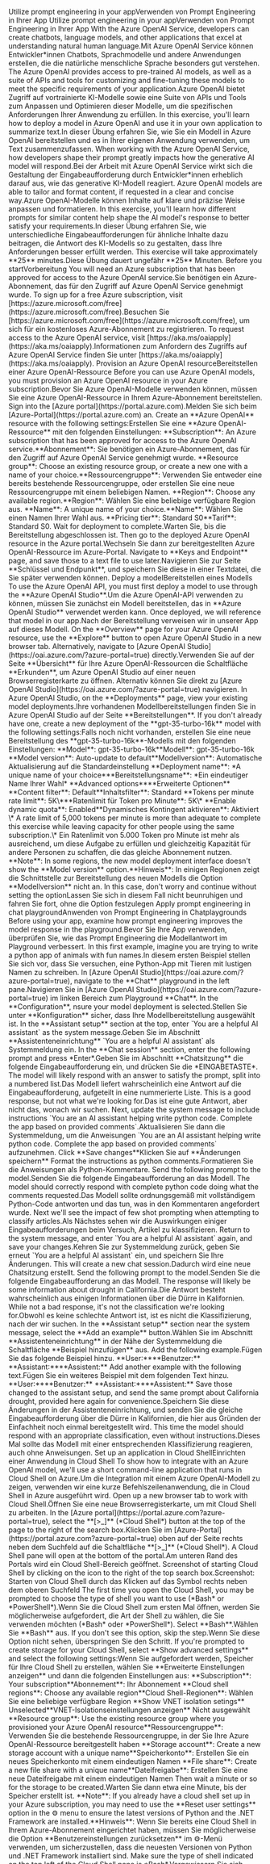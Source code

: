 <?xml version="1.0" encoding="UTF-8"?>
<xliff xmlns="urn:oasis:names:tc:xliff:document:1.2" xmlns:xsi="http://www.w3.org/2001/XMLSchema-instance" version="1.2" xsi:schemaLocation="urn:oasis:names:tc:xliff:document:1.2 xliff-core-1.2-transitional.xsd">
  <file datatype="xml" original="markdown" source-language="en-US" target-language="de-DE">
    <header>
      <tool tool-id="JunoTransformer" tool-name="JunoTransformer" tool-version="1.0.0" tool-company="Microsoft"><transformer-options xmlns="urn:microsoft:content:juno:1.0"><option name="TargetXliffVersion" value="V1"/><option name="ArtToXliff" value="False"/><option name="UseParagraphMarker" value="False"/><option name="ExposeLinkTitleText" value="False"/><option name="ReplaceNewlineWithWhitespace" value="False"/><option name="LockAtSign" value="False"/><option name="ExposeImageTitleText" value="True"/><option name="LockBackslashEscapeChars" value="False"/><option name="PairHtmlTags" value="False"/><option name="TrimBoundingPhTags" value="False"/><option name="MergeAdjacentPhTags" value="False"/><option name="LinkifyHeaders" value="False"/></transformer-options></tool>
    </header>
    <body>
      <group id="content" extype="content">
        <group id="p101-PARA"><group id="s101-PARA"><trans-unit id="101" translate="yes" xml:space="preserve" restype="x-metadata">
          <source>Utilize prompt engineering in your app</source><target>Verwenden von Prompt Engineering in Ihrer App</target>
        </trans-unit></group></group>
        <group id="p102-PARA"><group id="s102-PARA"><trans-unit id="102" translate="yes" xml:space="preserve">
          <source>Utilize prompt engineering in your app</source><target>Verwenden von Prompt Engineering in Ihrer App</target>
        </trans-unit></group></group>
        <group id="p103-PARA"><group id="s103-PARA"><trans-unit id="103" translate="yes" xml:space="preserve">
          <source>With the Azure OpenAI Service, developers can create chatbots, language models, and other applications that excel at understanding natural human language.</source><target>Mit Azure OpenAI Service können Entwickler*innen Chatbots, Sprachmodelle und andere Anwendungen erstellen, die die natürliche menschliche Sprache besonders gut verstehen.</target>
        </trans-unit></group></group>
        <group id="p104-PARA"><group id="s104-PARA"><trans-unit id="104" translate="yes" xml:space="preserve">
          <source>The Azure OpenAI provides access to pre-trained AI models, as well as a suite of APIs and tools for customizing and fine-tuning these models to meet the specific requirements of your application.</source><target>Azure OpenAI bietet Zugriff auf vortrainierte KI-Modelle sowie eine Suite von APIs und Tools zum Anpassen und Optimieren dieser Modelle, um die spezifischen Anforderungen Ihrer Anwendung zu erfüllen.</target>
        </trans-unit></group></group>
        <group id="p105-PARA"><group id="s105-PARA"><trans-unit id="105" translate="yes" xml:space="preserve">
          <source>In this exercise, you'll learn how to deploy a model in Azure OpenAI and use it in your own application to summarize text.</source><target>In dieser Übung erfahren Sie, wie Sie ein Modell in Azure OpenAI bereitstellen und es in Ihrer eigenen Anwendung verwenden, um Text zusammenzufassen.</target>
        </trans-unit></group></group>
        <group id="p106-PARA"><group id="s106-PARA"><trans-unit id="106" translate="yes" xml:space="preserve">
          <source>When working with the Azure OpenAI Service, how developers shape their prompt greatly impacts how the generative AI model will respond.</source><target>Bei der Arbeit mit Azure OpenAI Service wirkt sich die Gestaltung der Eingabeaufforderung durch Entwickler*innen erheblich darauf aus, wie das generative KI-Modell reagiert.</target>
        </trans-unit></group></group>
        <group id="p107-PARA"><group id="s107-PARA"><trans-unit id="107" translate="yes" xml:space="preserve">
          <source>Azure OpenAI models are able to tailor and format content, if requested in a clear and concise way.</source><target>Azure OpenAI-Modelle können Inhalte auf klare und präzise Weise anpassen und formatieren.</target>
        </trans-unit></group></group>
        <group id="p108-PARA"><group id="s108-PARA"><trans-unit id="108" translate="yes" xml:space="preserve">
          <source>In this exercise, you'll learn how different prompts for similar content help shape the AI model's response to better satisfy your requirements.</source><target>In dieser Übung erfahren Sie, wie unterschiedliche Eingabeaufforderungen für ähnliche Inhalte dazu beitragen, die Antwort des KI-Modells so zu gestalten, dass Ihre Anforderungen besser erfüllt werden.</target>
        </trans-unit></group></group>
        <group id="p109-PARA"><group id="s109-PARA"><trans-unit id="109" translate="yes" xml:space="preserve">
          <source>This exercise will take approximately <bpt id="p1">**</bpt>25<ept id="p1">**</ept> minutes.</source><target>Diese Übung dauert ungefähr <bpt id="p1">**</bpt>25<ept id="p1">**</ept> Minuten.</target>
        </trans-unit></group></group>
        <group id="p110-PARA"><group id="s110-PARA"><trans-unit id="110" translate="yes" xml:space="preserve">
          <source>Before you start</source><target>Vorbereitung</target>
        </trans-unit></group></group>
        <group id="p111-PARA"><group id="s111-PARA"><trans-unit id="111" translate="yes" xml:space="preserve">
          <source>You will need an Azure subscription that has been approved for access to the Azure OpenAI service.</source><target>Sie benötigen ein Azure-Abonnement, das für den Zugriff auf Azure OpenAI Service genehmigt wurde.</target>
        </trans-unit></group></group>
        <group id="p112-PARA"><group id="s112-PARA"><trans-unit id="112" translate="yes" xml:space="preserve">
          <source>To sign up for a free Azure subscription, visit <bpt id="p1">[</bpt><ph id="ph1">https://azure.microsoft.com/free</ph><ept id="p1">](https://azure.microsoft.com/free)</ept>.</source><target>Besuchen Sie <bpt id="p1">[</bpt><ph id="ph1">https://azure.microsoft.com/free</ph><ept id="p1">](https://azure.microsoft.com/free)</ept>, um sich für ein kostenloses Azure-Abonnement zu registrieren.</target>
        </trans-unit></group></group>
        <group id="p113-PARA"><group id="s113-PARA"><trans-unit id="113" translate="yes" xml:space="preserve">
          <source>To request access to the Azure OpenAI service, visit <bpt id="p1">[</bpt><ph id="ph1">https://aka.ms/oaiapply</ph><ept id="p1">](https://aka.ms/oaiapply)</ept>.</source><target>Informationen zum Anfordern des Zugriffs auf Azure OpenAI Service finden Sie unter <bpt id="p1">[</bpt><ph id="ph1">https://aka.ms/oaiapply</ph><ept id="p1">](https://aka.ms/oaiapply)</ept>.</target>
        </trans-unit></group></group>
        <group id="p114-PARA"><group id="s114-PARA"><trans-unit id="114" translate="yes" xml:space="preserve">
          <source>Provision an Azure OpenAI resource</source><target>Bereitstellen einer Azure OpenAI-Ressource</target>
        </trans-unit></group></group>
        <group id="p115-PARA"><group id="s115-PARA"><trans-unit id="115" translate="yes" xml:space="preserve">
          <source>Before you can use Azure OpenAI models, you must provision an Azure OpenAI resource in your Azure subscription.</source><target>Bevor Sie Azure OpenAI-Modelle verwenden können, müssen Sie eine Azure OpenAI-Ressource in Ihrem Azure-Abonnement bereitstellen.</target>
        </trans-unit></group></group>
        <group id="p116-PARA"><group id="s116-PARA"><trans-unit id="116" translate="yes" xml:space="preserve">
          <source>Sign into the <bpt id="p1">[</bpt>Azure portal<ept id="p1">](https://portal.azure.com)</ept>.</source><target>Melden Sie sich beim <bpt id="p1">[</bpt>Azure-Portal<ept id="p1">](https://portal.azure.com)</ept> an.</target>
        </trans-unit></group></group>
        <group id="p117-PARA"><group id="s117-PARA"><trans-unit id="117" translate="yes" xml:space="preserve">
          <source>Create an <bpt id="p1">**</bpt>Azure OpenAI<ept id="p1">**</ept> resource with the following settings:</source><target>Erstellen Sie eine <bpt id="p1">**</bpt>Azure OpenAI-Ressource<ept id="p1">**</ept> mit den folgenden Einstellungen:</target>
        </trans-unit></group></group>
        <group id="p118-PARA"><group id="s118-PARA"><trans-unit id="118" translate="yes" xml:space="preserve">
          <source><bpt id="p1">**</bpt>Subscription<ept id="p1">**</ept>: An Azure subscription that has been approved for access to the Azure OpenAI service.</source><target><bpt id="p1">**</bpt>Abonnement<ept id="p1">**</ept>: Sie benötigen ein Azure-Abonnement, das für den Zugriff auf Azure OpenAI Service genehmigt wurde.</target>
        </trans-unit></group></group>
        <group id="p119-PARA"><group id="s119-PARA"><trans-unit id="119" translate="yes" xml:space="preserve">
          <source><bpt id="p1">**</bpt>Resource group<ept id="p1">**</ept>: Choose an existing resource group, or create a new one with a name of your choice.</source><target><bpt id="p1">**</bpt>Ressourcengruppe<ept id="p1">**</ept>: Verwenden Sie entweder eine bereits bestehende Ressourcengruppe, oder erstellen Sie eine neue Ressourcengruppe mit einem beliebigen Namen.</target>
        </trans-unit></group></group>
        <group id="p120-PARA"><group id="s120-PARA"><trans-unit id="120" translate="yes" xml:space="preserve">
          <source><bpt id="p1">**</bpt>Region<ept id="p1">**</ept>: Choose any available region.</source><target><bpt id="p1">**</bpt>Region<ept id="p1">**</ept>: Wählen Sie eine beliebige verfügbare Region aus.</target>
        </trans-unit></group></group>
        <group id="p121-PARA"><group id="s121-PARA"><trans-unit id="121" translate="yes" xml:space="preserve">
          <source><bpt id="p1">**</bpt>Name<ept id="p1">**</ept>: A unique name of your choice.</source><target><bpt id="p1">**</bpt>Name<ept id="p1">**</ept>: Wählen Sie einen Namen Ihrer Wahl aus.</target>
        </trans-unit></group></group>
        <group id="p122-PARA"><group id="s122-PARA"><trans-unit id="122" translate="yes" xml:space="preserve">
          <source><bpt id="p1">**</bpt>Pricing tier<ept id="p1">**</ept>: Standard S0</source><target><bpt id="p1">**</bpt>Tarif<ept id="p1">**</ept>: Standard S0.</target>
        </trans-unit></group></group>
        <group id="p123-PARA"><group id="s123-PARA"><trans-unit id="123" translate="yes" xml:space="preserve">
          <source>Wait for deployment to complete.</source><target>Warten Sie, bis die Bereitstellung abgeschlossen ist.</target>
        </trans-unit></group></group>
        <group id="p124-PARA"><group id="s124-PARA"><trans-unit id="124" translate="yes" xml:space="preserve">
          <source>Then go to the deployed Azure OpenAI resource in the Azure portal.</source><target>Wechseln Sie dann zur bereitgestellten Azure OpenAI-Ressource im Azure-Portal.</target>
        </trans-unit></group></group>
        <group id="p125-PARA"><group id="s125-PARA"><trans-unit id="125" translate="yes" xml:space="preserve">
          <source>Navigate to <bpt id="p1">**</bpt>Keys and Endpoint<ept id="p1">**</ept> page, and save those to a text file to use later.</source><target>Navigieren Sie zur Seite <bpt id="p1">**</bpt>Schlüssel und Endpunkt<ept id="p1">**</ept>, und speichern Sie diese in einer Textdatei, die Sie später verwenden können.</target>
        </trans-unit></group></group>
        <group id="p126-PARA"><group id="s126-PARA"><trans-unit id="126" translate="yes" xml:space="preserve">
          <source>Deploy a model</source><target>Bereitstellen eines Modells</target>
        </trans-unit></group></group>
        <group id="p127-PARA"><group id="s127-PARA"><trans-unit id="127" translate="yes" xml:space="preserve">
          <source>To use the Azure OpenAI API, you must first deploy a model to use through the <bpt id="p1">**</bpt>Azure OpenAI Studio<ept id="p1">**</ept>.</source><target>Um die Azure OpenAI-API verwenden zu können, müssen Sie zunächst ein Modell bereitstellen, das in <bpt id="p1">**</bpt>Azure OpenAI Studio<ept id="p1">**</ept> verwendet werden kann.</target>
        </trans-unit></group></group>
        <group id="p128-PARA"><group id="s128-PARA"><trans-unit id="128" translate="yes" xml:space="preserve">
          <source>Once deployed, we will reference that model in our app.</source><target>Nach der Bereitstellung verweisen wir in unserer App auf dieses Modell.</target>
        </trans-unit></group></group>
        <group id="p129-PARA"><group id="s129-PARA"><trans-unit id="129" translate="yes" xml:space="preserve">
          <source>On the <bpt id="p1">**</bpt>Overview<ept id="p1">**</ept> page for your Azure OpenAI resource, use the <bpt id="p2">**</bpt>Explore<ept id="p2">**</ept> button to open Azure OpenAI Studio in a new browser tab. Alternatively, navigate to <bpt id="p3">[</bpt>Azure OpenAI Studio<ept id="p3">](https://oai.azure.com/?azure-portal=true)</ept> directly.</source><target>Verwenden Sie auf der Seite <bpt id="p1">**</bpt>Übersicht<ept id="p1">**</ept> für Ihre Azure OpenAI-Ressourcen die Schaltfläche <bpt id="p2">**</bpt>Erkunden<ept id="p2">**</ept>, um Azure OpenAI Studio auf einer neuen Browserregisterkarte zu öffnen. Alternativ können Sie direkt zu <bpt id="p3">[</bpt>Azure OpenAI Studio<ept id="p3">](https://oai.azure.com/?azure-portal=true)</ept> navigieren.</target>
        </trans-unit></group></group>
        <group id="p130-PARA"><group id="s130-PARA"><trans-unit id="130" translate="yes" xml:space="preserve">
          <source>In Azure OpenAI Studio, on the <bpt id="p1">**</bpt>Deployments<ept id="p1">**</ept> page, view your existing model deployments.</source><target>Ihre vorhandenen Modellbereitstellungen finden Sie in Azure OpenAI Studio auf der Seite <bpt id="p1">**</bpt>Bereitstellungen<ept id="p1">**</ept>.</target>
        </trans-unit></group></group>
        <group id="p131-PARA"><group id="s131-PARA"><trans-unit id="131" translate="yes" xml:space="preserve">
          <source>If you don't already have one, create a new deployment of the <bpt id="p1">**</bpt>gpt-35-turbo-16k<ept id="p1">**</ept> model with the following settings:</source><target>Falls noch nicht vorhanden, erstellen Sie eine neue Bereitstellung des <bpt id="p1">**</bpt>gpt-35-turbo-16k<ept id="p1">**</ept>-Modells mit den folgenden Einstellungen:</target>
        </trans-unit></group></group>
        <group id="p132-PARA"><group id="s132-PARA"><trans-unit id="132" translate="yes" xml:space="preserve">
          <source><bpt id="p1">**</bpt>Model<ept id="p1">**</ept>: gpt-35-turbo-16k</source><target><bpt id="p1">**</bpt>Modell<ept id="p1">**</ept>: gpt-35-turbo-16k</target>
        </trans-unit></group></group>
        <group id="p133-PARA"><group id="s133-PARA"><trans-unit id="133" translate="yes" xml:space="preserve">
          <source><bpt id="p1">**</bpt>Model version<ept id="p1">**</ept>: Auto-update to default</source><target><bpt id="p1">**</bpt>Modellversion<ept id="p1">**</ept>: Automatische Aktualisierung auf die Standardeinstellung</target>
        </trans-unit></group></group>
        <group id="p134-PARA"><group id="s134-PARA"><trans-unit id="134" translate="yes" xml:space="preserve">
          <source><bpt id="p1">**</bpt>Deployment name<ept id="p1">**</ept>: <bpt id="p2">*</bpt>A unique name of your choice<ept id="p2">*</ept></source><target><bpt id="p1">**</bpt>Bereitstellungsname<ept id="p1">**</ept>: <bpt id="p2">*</bpt>Ein eindeutiger Name Ihrer Wahl<ept id="p2">*</ept></target>
        </trans-unit></group></group>
        <group id="p135-PARA"><group id="s135-PARA"><trans-unit id="135" translate="yes" xml:space="preserve">
          <source><bpt id="p1">**</bpt>Advanced options<ept id="p1">**</ept></source><target><bpt id="p1">**</bpt>Erweiterte Optionen<ept id="p1">**</ept></target>
        </trans-unit></group></group>
        <group id="p136-PARA"><group id="s136-PARA"><trans-unit id="136" translate="yes" xml:space="preserve">
          <source><bpt id="p1">**</bpt>Content filter<ept id="p1">**</ept>: Default</source><target><bpt id="p1">**</bpt>Inhaltsfilter<ept id="p1">**</ept>: Standard</target>
        </trans-unit></group></group>
        <group id="p137-PARA"><group id="s137-PARA"><trans-unit id="137" translate="yes" xml:space="preserve">
          <source><bpt id="p1">**</bpt>Tokens per minute rate limit<ept id="p1">**</ept>: 5K<ph id="ph1">\*</ph></source><target><bpt id="p1">**</bpt>Ratenlimit für Token pro Minute<ept id="p1">**</ept>: 5K<ph id="ph1">\*</ph></target>
        </trans-unit></group></group>
        <group id="p138-PARA"><group id="s138-PARA"><trans-unit id="138" translate="yes" xml:space="preserve">
          <source><bpt id="p1">**</bpt>Enable dynamic quota<ept id="p1">**</ept>: Enabled</source><target><bpt id="p1">**</bpt>Dynamisches Kontingent aktivieren<ept id="p1">**</ept>: Aktiviert</target>
        </trans-unit></group></group>
        <group id="p139-PARA"><group id="s139-PARA"><trans-unit id="139" translate="yes" xml:space="preserve">
          <source><ph id="ph1">\*</ph> A rate limit of 5,000 tokens per minute is more than adequate to complete this exercise while leaving capacity for other people using the same subscription.</source><target><ph id="ph1">\*</ph> Ein Ratenlimit von 5.000 Token pro Minute ist mehr als ausreichend, um diese Aufgabe zu erfüllen und gleichzeitig Kapazität für andere Personen zu schaffen, die das gleiche Abonnement nutzen.</target>
        </trans-unit></group></group>
        <group id="p140-PARA"><group id="s140-PARA"><trans-unit id="140" translate="yes" xml:space="preserve">
          <source><bpt id="p1">**</bpt>Note<ept id="p1">**</ept>: In some regions, the new model deployment interface doesn't show the <bpt id="p2">**</bpt>Model version<ept id="p2">**</ept> option.</source><target><bpt id="p1">**</bpt>Hinweis<ept id="p1">**</ept>: In einigen Regionen zeigt die Schnittstelle zur Bereitstellung des neuen Modells die Option <bpt id="p2">**</bpt>Modellversion<ept id="p2">**</ept> nicht an.</target>
        </trans-unit></group></group>
        <group id="p141-PARA"><group id="s141-PARA"><trans-unit id="141" translate="yes" xml:space="preserve">
          <source>In this case, don't worry and continue without setting the option</source><target>Lassen Sie sich in diesem Fall nicht beunruhigen und fahren Sie fort, ohne die Option festzulegen</target>
        </trans-unit></group></group>
        <group id="p142-PARA"><group id="s142-PARA"><trans-unit id="142" translate="yes" xml:space="preserve">
          <source>Apply prompt engineering in chat playground</source><target>Anwenden von Prompt Engineering in Chatplaygrounds</target>
        </trans-unit></group></group>
        <group id="p143-PARA"><group id="s143-PARA"><trans-unit id="143" translate="yes" xml:space="preserve">
          <source>Before using your app, examine how prompt engineering improves the model response in the playground.</source><target>Bevor Sie Ihre App verwenden, überprüfen Sie, wie das Prompt Engineering die Modellantwort im Playground verbessert.</target>
        </trans-unit></group></group>
        <group id="p144-PARA"><group id="s144-PARA"><trans-unit id="144" translate="yes" xml:space="preserve">
          <source>In this first example, imagine you are trying to write a python app of animals with fun names.</source><target>In diesem ersten Beispiel stellen Sie sich vor, dass Sie versuchen, eine Python-App mit Tieren mit lustigen Namen zu schreiben.</target>
        </trans-unit></group></group>
        <group id="p145-PARA"><group id="s145-PARA"><trans-unit id="145" translate="yes" xml:space="preserve">
          <source>In <bpt id="p1">[</bpt>Azure OpenAI Studio<ept id="p1">](https://oai.azure.com/?azure-portal=true)</ept>, navigate to the <bpt id="p2">**</bpt>Chat<ept id="p2">**</ept> playground in the left pane.</source><target>Navigieren Sie in <bpt id="p1">[</bpt>Azure OpenAI Studio<ept id="p1">](https://oai.azure.com/?azure-portal=true)</ept> im linken Bereich zum Playground <bpt id="p2">**</bpt>Chat<ept id="p2">**</ept>.</target>
        </trans-unit></group></group>
        <group id="p146-PARA"><group id="s146-PARA"><trans-unit id="146" translate="yes" xml:space="preserve">
          <source>In the <bpt id="p1">**</bpt>Configuration<ept id="p1">**</ept>, nsure your model deployment is selected.</source><target>Stellen Sie unter <bpt id="p1">**</bpt>Konfiguration<ept id="p1">**</ept> sicher, dass Ihre Modellbereitstellung ausgewählt ist.</target>
        </trans-unit></group></group>
        <group id="p147-PARA"><group id="s147-PARA"><trans-unit id="147" translate="yes" xml:space="preserve">
          <source>In the <bpt id="p1">**</bpt>Assistant setup<ept id="p1">**</ept> section at the top, enter <ph id="ph1">`You are a helpful AI assistant`</ph> as the system message.</source><target>Geben Sie im Abschnitt <bpt id="p1">**</bpt>Assistenteneinrichtung<ept id="p1">**</ept> <ph id="ph1">`You are a helpful AI assistant`</ph> als Systemmeldung ein.</target>
        </trans-unit></group></group>
        <group id="p148-PARA"><group id="s148-PARA"><trans-unit id="148" translate="yes" xml:space="preserve">
          <source>In the <bpt id="p1">**</bpt>Chat session<ept id="p1">**</ept> section, enter the following prompt and press <bpt id="p2">*</bpt>Enter<ept id="p2">*</ept>.</source><target>Geben Sie im Abschnitt <bpt id="p1">**</bpt>Chatsitzung<ept id="p1">**</ept> die folgende Eingabeaufforderung ein, und drücken Sie die <bpt id="p2">*</bpt>EINGABETASTE<ept id="p2">*</ept>.</target>
        </trans-unit></group></group>
        <group id="p149-PARA"><group id="s149-PARA"><trans-unit id="149" translate="yes" xml:space="preserve">
          <source>The model will likely respond with an answer to satisfy the prompt, split into a numbered list.</source><target>Das Modell liefert wahrscheinlich eine Antwort auf die Eingabeaufforderung, aufgeteilt in eine nummerierte Liste.</target>
        </trans-unit></group></group>
        <group id="p150-PARA"><group id="s150-PARA"><trans-unit id="150" translate="yes" xml:space="preserve">
          <source>This is a good response, but not what we're looking for.</source><target>Das ist eine gute Antwort, aber nicht das, wonach wir suchen.</target>
        </trans-unit></group></group>
        <group id="p151-PARA"><group id="s151-PARA"><trans-unit id="151" translate="yes" xml:space="preserve">
          <source>Next, update the system message to include instructions <ph id="ph1">`You are an AI assistant helping write python code. Complete the app based on provided comments`</ph>.</source><target>Aktualisieren Sie dann die Systemmeldung, um die Anweisungen <ph id="ph1">`You are an AI assistant helping write python code. Complete the app based on provided comments`</ph> aufzunehmen.</target>
        </trans-unit></group></group>
        <group id="p152-PARA"><group id="s152-PARA"><trans-unit id="152" translate="yes" xml:space="preserve">
          <source>Click <bpt id="p1">**</bpt>Save changes<ept id="p1">**</ept></source><target>Klicken Sie auf <bpt id="p1">**</bpt>Änderungen speichern<ept id="p1">**</ept></target>
        </trans-unit></group></group>
        <group id="p153-PARA"><group id="s153-PARA"><trans-unit id="153" translate="yes" xml:space="preserve">
          <source>Format the instructions as python comments.</source><target>Formatieren Sie die Anweisungen als Python-Kommentare.</target>
        </trans-unit></group></group>
        <group id="p154-PARA"><group id="s154-PARA"><trans-unit id="154" translate="yes" xml:space="preserve">
          <source>Send the following prompt to the model.</source><target>Senden Sie die folgende Eingabeaufforderung an das Modell.</target>
        </trans-unit></group></group>
        <group id="p155-PARA"><group id="s155-PARA"><trans-unit id="155" translate="yes" xml:space="preserve">
          <source>The model should correctly respond with complete python code doing what the comments requested.</source><target>Das Modell sollte ordnungsgemäß mit vollständigem Python-Code antworten und das tun, was in den Kommentaren angefordert wurde.</target>
        </trans-unit></group></group>
        <group id="p156-PARA"><group id="s156-PARA"><trans-unit id="156" translate="yes" xml:space="preserve">
          <source>Next we'll see the impact of few shot prompting when attempting to classify articles.</source><target>Als Nächstes sehen wir die Auswirkungen einiger Eingabeaufforderungen beim Versuch, Artikel zu klassifizieren.</target>
        </trans-unit></group></group>
        <group id="p157-PARA"><group id="s157-PARA"><trans-unit id="157" translate="yes" xml:space="preserve">
          <source>Return to the system message, and enter <ph id="ph1">`You are a helpful AI assistant`</ph> again, and save your changes.</source><target>Kehren Sie zur Systemmeldung zurück, geben Sie erneut <ph id="ph1">`You are a helpful AI assistant`</ph> ein, und speichern Sie Ihre Änderungen.</target>
        </trans-unit></group></group>
        <group id="p158-PARA"><group id="s158-PARA"><trans-unit id="158" translate="yes" xml:space="preserve">
          <source>This will create a new chat session.</source><target>Dadurch wird eine neue Chatsitzung erstellt.</target>
        </trans-unit></group></group>
        <group id="p159-PARA"><group id="s159-PARA"><trans-unit id="159" translate="yes" xml:space="preserve">
          <source>Send the following prompt to the model.</source><target>Senden Sie die folgende Eingabeaufforderung an das Modell.</target>
        </trans-unit></group></group>
        <group id="p160-PARA"><group id="s160-PARA"><trans-unit id="160" translate="yes" xml:space="preserve">
          <source>The response will likely be some information about drought in California.</source><target>Die Antwort besteht wahrscheinlich aus einigen Informationen über die Dürre in Kalifornien.</target>
        </trans-unit></group></group>
        <group id="p161-PARA"><group id="s161-PARA"><trans-unit id="161" translate="yes" xml:space="preserve">
          <source>While not a bad response, it's not the classification we're looking for.</source><target>Obwohl es keine schlechte Antwort ist, ist es nicht die Klassifizierung, nach der wir suchen.</target>
        </trans-unit></group></group>
        <group id="p162-PARA"><group id="s162-PARA"><trans-unit id="162" translate="yes" xml:space="preserve">
          <source>In the <bpt id="p1">**</bpt>Assistant setup<ept id="p1">**</ept> section near the system message, select the <bpt id="p2">**</bpt>Add an example<ept id="p2">**</ept> button.</source><target>Wählen Sie im Abschnitt <bpt id="p1">**</bpt>Assistenteneinrichtung<ept id="p1">**</ept> in der Nähe der Systemmeldung die Schaltfläche <bpt id="p2">**</bpt>Beispiel hinzufügen<ept id="p2">**</ept> aus.</target>
        </trans-unit></group></group>
        <group id="p163-PARA"><group id="s163-PARA"><trans-unit id="163" translate="yes" xml:space="preserve">
          <source>Add the following example.</source><target>Fügen Sie das folgende Beispiel hinzu.</target>
        </trans-unit></group></group>
        <group id="p164-PARA"><group id="s164-PARA"><trans-unit id="164" translate="yes" xml:space="preserve">
          <source><bpt id="p1">**</bpt>User:<ept id="p1">**</ept></source><target><bpt id="p1">**</bpt>Benutzer:<ept id="p1">**</ept></target>
        </trans-unit></group></group>
        <group id="p165-PARA"><group id="s165-PARA"><trans-unit id="165" translate="yes" xml:space="preserve">
          <source><bpt id="p1">**</bpt>Assistant:<ept id="p1">**</ept></source><target><bpt id="p1">**</bpt>Assistent:<ept id="p1">**</ept></target>
        </trans-unit></group></group>
        <group id="p166-PARA"><group id="s166-PARA"><trans-unit id="166" translate="yes" xml:space="preserve">
          <source>Add another example with the following text.</source><target>Fügen Sie ein weiteres Beispiel mit dem folgenden Text hinzu.</target>
        </trans-unit></group></group>
        <group id="p167-PARA"><group id="s167-PARA"><trans-unit id="167" translate="yes" xml:space="preserve">
          <source><bpt id="p1">**</bpt>User:<ept id="p1">**</ept></source><target><bpt id="p1">**</bpt>Benutzer:<ept id="p1">**</ept></target>
        </trans-unit></group></group>
        <group id="p168-PARA"><group id="s168-PARA"><trans-unit id="168" translate="yes" xml:space="preserve">
          <source><bpt id="p1">**</bpt>Assistant:<ept id="p1">**</ept></source><target><bpt id="p1">**</bpt>Assistent:<ept id="p1">**</ept></target>
        </trans-unit></group></group>
        <group id="p169-PARA"><group id="s169-PARA"><trans-unit id="169" translate="yes" xml:space="preserve">
          <source>Save those changed to the assistant setup, and send the same prompt about California drought, provided here again for convenience.</source><target>Speichern Sie diese Änderungen in der Assistenteneinrichtung, und senden Sie die gleiche Eingabeaufforderung über die Dürre in Kalifornien, die hier aus Gründen der Einfachheit noch einmal bereitgestellt wird.</target>
        </trans-unit></group></group>
        <group id="p170-PARA"><group id="s170-PARA"><trans-unit id="170" translate="yes" xml:space="preserve">
          <source>This time the model should respond with an appropriate classification, even without instructions.</source><target>Dieses Mal sollte das Modell mit einer entsprechenden Klassifizierung reagieren, auch ohne Anweisungen.</target>
        </trans-unit></group></group>
        <group id="p171-PARA"><group id="s171-PARA"><trans-unit id="171" translate="yes" xml:space="preserve">
          <source>Set up an application in Cloud Shell</source><target>Einrichten einer Anwendung in Cloud Shell</target>
        </trans-unit></group></group>
        <group id="p172-PARA"><group id="s172-PARA"><trans-unit id="172" translate="yes" xml:space="preserve">
          <source>To show how to integrate with an Azure OpenAI model, we'll use a short command-line application that runs in Cloud Shell on Azure.</source><target>Um die Integration mit einem Azure OpenAI-Modell zu zeigen, verwenden wir eine kurze Befehlszeilenanwendung, die in Cloud Shell in Azure ausgeführt wird.</target>
        </trans-unit></group></group>
        <group id="p173-PARA"><group id="s173-PARA"><trans-unit id="173" translate="yes" xml:space="preserve">
          <source>Open up a new browser tab to work with Cloud Shell.</source><target>Öffnen Sie eine neue Browserregisterkarte, um mit Cloud Shell zu arbeiten.</target>
        </trans-unit></group></group>
        <group id="p174-PARA"><group id="s174-PARA"><trans-unit id="174" translate="yes" xml:space="preserve">
          <source>In the <bpt id="p1">[</bpt>Azure portal<ept id="p1">](https://portal.azure.com?azure-portal=true)</ept>, select the <bpt id="p2">**</bpt>[&gt;_]<ept id="p2">**</ept> (<bpt id="p3">*</bpt>Cloud Shell<ept id="p3">*</ept>) button at the top of the page to the right of the search box.</source><target>Klicken Sie im <bpt id="p1">[</bpt>Azure-Portal<ept id="p1">](https://portal.azure.com?azure-portal=true)</ept> oben auf der Seite rechts neben dem Suchfeld auf die Schaltfläche <bpt id="p2">**</bpt>[&gt;_]<ept id="p2">**</ept> (<bpt id="p3">*</bpt>Cloud Shell<ept id="p3">*</ept>).</target>
        </trans-unit></group></group>
        <group id="p175-PARA"><group id="s175-PARA"><trans-unit id="175" translate="yes" xml:space="preserve">
          <source>A Cloud Shell pane will open at the bottom of the portal.</source><target>Am unteren Rand des Portals wird ein Cloud Shell-Bereich geöffnet.</target>
        </trans-unit></group></group>
        <group id="p176-PARA"><group id="s176-PARA"><trans-unit id="176" translate="yes" xml:space="preserve">
          <source>Screenshot of starting Cloud Shell by clicking on the icon to the right of the top search box.</source><target>Screenshot: Starten von Cloud Shell durch das Klicken auf das Symbol rechts neben dem oberen Suchfeld</target>
        </trans-unit></group></group>
        <group id="p177-PARA"><group id="s177-PARA"><trans-unit id="177" translate="yes" xml:space="preserve">
          <source>The first time you open the Cloud Shell, you may be prompted to choose the type of shell you want to use (<bpt id="p1">*</bpt>Bash<ept id="p1">*</ept> or <bpt id="p2">*</bpt>PowerShell<ept id="p2">*</ept>).</source><target>Wenn Sie die Cloud Shell zum ersten Mal öffnen, werden Sie möglicherweise aufgefordert, die Art der Shell zu wählen, die Sie verwenden möchten (<bpt id="p1">*</bpt>Bash<ept id="p1">*</ept> oder <bpt id="p2">*</bpt>PowerShell<ept id="p2">*</ept>).</target>
        </trans-unit></group></group>
        <group id="p178-PARA"><group id="s178-PARA"><trans-unit id="178" translate="yes" xml:space="preserve">
          <source>Select <bpt id="p1">**</bpt>Bash<ept id="p1">**</ept>.</source><target>Wählen Sie <bpt id="p1">**</bpt>Bash<ept id="p1">**</ept> aus.</target>
        </trans-unit></group></group>
        <group id="p179-PARA"><group id="s179-PARA"><trans-unit id="179" translate="yes" xml:space="preserve">
          <source>If you don't see this option, skip the step.</source><target>Wenn Sie diese Option nicht sehen, überspringen Sie den Schritt.</target>
        </trans-unit></group></group>
        <group id="p180-PARA"><group id="s180-PARA"><trans-unit id="180" translate="yes" xml:space="preserve">
          <source>If you're prompted to create storage for your Cloud Shell, select <bpt id="p1">**</bpt>Show advanced settings<ept id="p1">**</ept> and select the following settings:</source><target>Wenn Sie aufgefordert werden, Speicher für Ihre Cloud Shell zu erstellen, wählen Sie <bpt id="p1">**</bpt>Erweiterte Einstellungen anzeigen<ept id="p1">**</ept> und dann die folgenden Einstellungen aus:</target>
        </trans-unit></group></group>
        <group id="p181-PARA"><group id="s181-PARA"><trans-unit id="181" translate="yes" xml:space="preserve">
          <source><bpt id="p1">**</bpt>Subscription<ept id="p1">**</ept>: Your subscription</source><target><bpt id="p1">**</bpt>Abonnement<ept id="p1">**</ept>: Ihr Abonnement</target>
        </trans-unit></group></group>
        <group id="p182-PARA"><group id="s182-PARA"><trans-unit id="182" translate="yes" xml:space="preserve">
          <source><bpt id="p1">**</bpt>Cloud shell regions<ept id="p1">**</ept>: Choose any available region</source><target><bpt id="p1">**</bpt>Cloud Shell-Regionen<ept id="p1">**</ept>: Wählen Sie eine beliebige verfügbare Region</target>
        </trans-unit></group></group>
        <group id="p183-PARA"><group id="s183-PARA"><trans-unit id="183" translate="yes" xml:space="preserve">
          <source><bpt id="p1">**</bpt>Show VNET isolation setings<ept id="p1">**</ept> Unselected</source><target><bpt id="p1">**</bpt>VNET-Isolationseinstellungen anzeigen<ept id="p1">**</ept> Nicht ausgewählt</target>
        </trans-unit></group></group>
        <group id="p184-PARA"><group id="s184-PARA"><trans-unit id="184" translate="yes" xml:space="preserve">
          <source><bpt id="p1">**</bpt>Resource group<ept id="p1">**</ept>: Use the existing resource group where you provisioned your Azure OpenAI resource</source><target><bpt id="p1">**</bpt>Ressourcengruppe<ept id="p1">**</ept>: Verwenden Sie die bestehende Ressourcengruppe, in der Sie Ihre Azure OpenAI-Ressource bereitgestellt haben</target>
        </trans-unit></group></group>
        <group id="p185-PARA"><group id="s185-PARA"><trans-unit id="185" translate="yes" xml:space="preserve">
          <source><bpt id="p1">**</bpt>Storage account<ept id="p1">**</ept>: Create a new storage account with a unique name</source><target><bpt id="p1">**</bpt>Speicherkonto<ept id="p1">**</ept>: Erstellen Sie ein neues Speicherkonto mit einem eindeutigen Namen</target>
        </trans-unit></group></group>
        <group id="p186-PARA"><group id="s186-PARA"><trans-unit id="186" translate="yes" xml:space="preserve">
          <source><bpt id="p1">**</bpt>File share<ept id="p1">**</ept>: Create a new file share with a unique name</source><target><bpt id="p1">**</bpt>Dateifreigabe<ept id="p1">**</ept>: Erstellen Sie eine neue Dateifreigabe mit einem eindeutigen Namen</target>
        </trans-unit></group></group>
        <group id="p187-PARA"><group id="s187-PARA"><trans-unit id="187" translate="yes" xml:space="preserve">
          <source>Then wait a minute or so for the storage to be created.</source><target>Warten Sie dann etwa eine Minute, bis der Speicher erstellt ist.</target>
        </trans-unit></group></group>
        <group id="p188-PARA"><group id="s188-PARA"><trans-unit id="188" translate="yes" xml:space="preserve">
          <source><bpt id="p1">**</bpt>Note<ept id="p1">**</ept>: If you already have a cloud shell set up in your Azure subscription, you may need to use the <bpt id="p2">**</bpt>Reset user settings<ept id="p2">**</ept> option in the ⚙️ menu to ensure the latest versions of Python and the .NET Framework are installed.</source><target><bpt id="p1">**</bpt>Hinweis<ept id="p1">**</ept>: Wenn Sie bereits eine Cloud Shell in Ihrem Azure-Abonnement eingerichtet haben, müssen Sie möglicherweise die Option <bpt id="p2">**</bpt>Benutzereinstellungen zurücksetzen<ept id="p2">**</ept> im ⚙️-Menü verwenden, um sicherzustellen, dass die neuesten Versionen von Python und .NET Framework installiert sind.</target>
        </trans-unit></group></group>
        <group id="p189-PARA"><group id="s189-PARA"><trans-unit id="189" translate="yes" xml:space="preserve">
          <source>Make sure the type of shell indicated on the top left of the Cloud Shell pane is <bpt id="p1">*</bpt>Bash<ept id="p1">*</ept>.</source><target>Vergewissern Sie sich, dass der oben links im Bereich „Cloud Shell“ angegebene Shell-Typ <bpt id="p1">*</bpt>Bash<ept id="p1">*</ept> lautet.</target>
        </trans-unit></group></group>
        <group id="p190-PARA"><group id="s190-PARA"><trans-unit id="190" translate="yes" xml:space="preserve">
          <source>If it's <bpt id="p1">*</bpt>PowerShell<ept id="p1">*</ept>, switch to <bpt id="p2">*</bpt>Bash<ept id="p2">*</ept> by using the drop-down menu.</source><target>Sollte <bpt id="p1">*</bpt>PowerShell<ept id="p1">*</ept> angezeigt werden, wechseln Sie über das Dropdownmenü zu <bpt id="p2">*</bpt>Bash<ept id="p2">*</ept>.</target>
        </trans-unit></group></group>
        <group id="p191-PARA"><group id="s191-PARA"><trans-unit id="191" translate="yes" xml:space="preserve">
          <source>Once the terminal starts, enter the following command to download the sample application and save it to a folder called <ph id="ph1">`azure-openai`</ph>.</source><target>Sobald das Terminal gestartet ist, geben Sie den folgenden Befehl ein, um die Beispielanwendung herunterzuladen und in einem Ordner namens <ph id="ph1">`azure-openai`</ph> zu speichern.</target>
        </trans-unit></group></group>
        <group id="p192-PARA"><group id="s192-PARA"><trans-unit id="192" translate="yes" xml:space="preserve">
          <source>The files are downloaded to a folder named <bpt id="p1">**</bpt>azure-openai<ept id="p1">**</ept>.</source><target>Die Dateien werden in einen Ordner namens <bpt id="p1">**</bpt>azure-openai<ept id="p1">**</ept> heruntergeladen.</target>
        </trans-unit></group></group>
        <group id="p193-PARA"><group id="s193-PARA"><trans-unit id="193" translate="yes" xml:space="preserve">
          <source>Navigate to the lab files for this exercise using the following command.</source><target>Navigieren Sie mit dem folgenden Befehl zu den Labdateien für diese Übung.</target>
        </trans-unit></group></group>
        <group id="p194-PARA"><group id="s194-PARA"><trans-unit id="194" translate="yes" xml:space="preserve">
          <source>Open the built-in code editor by running the following command:</source><target>Öffnen Sie den integrierten Code-Editor, indem Sie den folgenden Befehl ausführen:</target>
        </trans-unit></group></group>
        <group id="p195-PARA"><group id="s195-PARA"><trans-unit id="195" translate="yes" xml:space="preserve">
          <source>In the code editor, expand the <bpt id="p1">**</bpt>prompts<ept id="p1">**</ept> folder and review text files containing the the prompts that your application will submit to the model.</source><target>Erweitern Sie im Code-Editor den Ordner <bpt id="p1">**</bpt>Eingabeaufforderungen<ept id="p1">**</ept> und überprüfen Sie die Textdateien, die die Eingabeaufforderungen enthalten, die Ihre Anwendung an das Modell sendet.</target>
        </trans-unit></group></group>
        <group id="p196-PARA"><group id="s196-PARA"><trans-unit id="196" translate="yes" xml:space="preserve">
          <source><bpt id="p1">**</bpt>Tip<ept id="p1">**</ept>: Consult the <bpt id="p2">[</bpt>documentation for the Azure cloud shell code editor<ept id="p2">](https://learn.microsoft.com/azure/cloud-shell/using-cloud-shell-editor)</ept> for more details about using it to work with files in the Azure cloud shell environment.</source><target><bpt id="p1">**</bpt>Hinweis<ept id="p1">**</ept>: Weitere Informationen zur Verwendung von Dateien in der Azure Cloud Shell-Umgebung finden Sie in der <bpt id="p2">[</bpt>Dokumentation für den Azure Cloud Shell-Code-Editor<ept id="p2">](https://learn.microsoft.com/azure/cloud-shell/using-cloud-shell-editor)</ept>.</target>
        </trans-unit></group></group>
        <group id="p197-PARA"><group id="s197-PARA"><trans-unit id="197" translate="yes" xml:space="preserve">
          <source>Configure your application</source><target>Konfigurieren der Anwendung</target>
        </trans-unit></group></group>
        <group id="p198-PARA"><group id="s198-PARA"><trans-unit id="198" translate="yes" xml:space="preserve">
          <source>For this exercise, you'll complete some key parts of the application to enable using your Azure OpenAI resource.</source><target>In dieser Übung absolvieren Sie einige wichtige Teile der Anwendung, um die Verwendung Ihrer Azure OpenAI-Ressource zu aktivieren.</target>
        </trans-unit></group></group>
        <group id="p199-PARA"><group id="s199-PARA"><trans-unit id="199" translate="yes" xml:space="preserve">
          <source>Applications for both C# and Python have been provided.</source><target>Anwendungen für C# und Python wurden bereitgestellt.</target>
        </trans-unit></group></group>
        <group id="p200-PARA"><group id="s200-PARA"><trans-unit id="200" translate="yes" xml:space="preserve">
          <source>Both apps feature the same functionality.</source><target>Beide Apps verfügen über die gleiche Funktionalität.</target>
        </trans-unit></group></group>
        <group id="p201-PARA"><group id="s201-PARA"><trans-unit id="201" translate="yes" xml:space="preserve">
          <source>In the code editor, expand the <bpt id="p1">**</bpt>CSharp<ept id="p1">**</ept> or <bpt id="p2">**</bpt>Python<ept id="p2">**</ept> folder, depending on your language preference.</source><target>Erweitern Sie im Code-Editor je nach Spracheinstellung den Ordner <bpt id="p1">**</bpt>CSharp<ept id="p1">**</ept> oder <bpt id="p2">**</bpt>Python<ept id="p2">**</ept>.</target>
        </trans-unit></group></group>
        <group id="p202-PARA"><group id="s202-PARA"><trans-unit id="202" translate="yes" xml:space="preserve">
          <source>Open the configuration file for your language.</source><target>Öffnen Sie die Konfigurationsdatei für Ihre Sprache.</target>
        </trans-unit></group></group>
        <group id="p203-PARA"><group id="s203-PARA"><trans-unit id="203" translate="yes" xml:space="preserve">
          <source>C#: <ph id="ph1">`appsettings.json`</ph></source><target>C#: <ph id="ph1">`appsettings.json`</ph></target>
        </trans-unit></group></group>
        <group id="p204-PARA"><group id="s204-PARA"><trans-unit id="204" translate="yes" xml:space="preserve">
          <source>Python: <ph id="ph1">`.env`</ph></source><target>Python: <ph id="ph1">`.env`</ph></target>
        </trans-unit></group></group>
        <group id="p205-PARA"><group id="s205-PARA"><trans-unit id="205" translate="yes" xml:space="preserve">
          <source>Update the configuration values to include the <bpt id="p1">**</bpt>endpoint<ept id="p1">**</ept> and <bpt id="p2">**</bpt>key<ept id="p2">**</ept> from the Azure OpenAI resource you created, as well as the model name that you deployed.</source><target>Aktualisieren Sie die Konfigurationswerte, um den <bpt id="p1">**</bpt>Endpunkt<ept id="p1">**</ept> und den <bpt id="p2">**</bpt>Schlüssel<ept id="p2">**</ept> aus der von Ihnen erstellten Azure OpenAI-Ressource sowie den von Ihnen bereitgestellten Modellnamen hinzuzufügen.</target>
        </trans-unit></group></group>
        <group id="p206-PARA"><group id="s206-PARA"><trans-unit id="206" translate="yes" xml:space="preserve">
          <source>Save the file.</source><target>Speichern Sie die Datei .</target>
        </trans-unit></group></group>
        <group id="p207-PARA"><group id="s207-PARA"><trans-unit id="207" translate="yes" xml:space="preserve">
          <source>In the console pane, enter the following commands to navigate to the folder for your preferred language and install the necessary packages.</source><target>Geben Sie im Konsolenbereich die folgenden Befehle ein, um zum Ordner für Ihre bevorzugte Sprache zu navigieren und die erforderlichen Pakete zu installieren.</target>
        </trans-unit></group></group>
        <group id="p208-PARA"><group id="s208-PARA"><trans-unit id="208" translate="yes" xml:space="preserve">
          <source><bpt id="p1">**</bpt>C#<ept id="p1">**</ept></source><target><bpt id="p1">**</bpt>C#<ept id="p1">**</ept></target>
        </trans-unit></group></group>
        <group id="p209-PARA"><group id="s209-PARA"><trans-unit id="209" translate="yes" xml:space="preserve">
          <source><bpt id="p1">**</bpt>Python<ept id="p1">**</ept></source><target><bpt id="p1">**</bpt>Python<ept id="p1">**</ept></target>
        </trans-unit></group></group>
        <group id="p210-PARA"><group id="s210-PARA"><trans-unit id="210" translate="yes" xml:space="preserve">
          <source>Navigate to your preferred language folder, select the code file, and add the necessary libraries.</source><target>Navigieren Sie zu Ihrem bevorzugten Sprachordner, wählen Sie die Codedatei aus, und fügen Sie die erforderlichen Bibliotheken hinzu.</target>
        </trans-unit></group></group>
        <group id="p211-PARA"><group id="s211-PARA"><trans-unit id="211" translate="yes" xml:space="preserve">
          <source><bpt id="p1">**</bpt>C#<ept id="p1">**</ept></source><target><bpt id="p1">**</bpt>C#<ept id="p1">**</ept></target>
        </trans-unit></group></group>
        <group id="p212-PARA"><group id="s212-PARA"><trans-unit id="212" translate="yes" xml:space="preserve">
          <source><bpt id="p1">**</bpt>Python<ept id="p1">**</ept></source><target><bpt id="p1">**</bpt>Python<ept id="p1">**</ept></target>
        </trans-unit></group></group>
        <group id="p213-PARA"><group id="s213-PARA"><trans-unit id="213" translate="yes" xml:space="preserve">
          <source>Open up the application code for your language and add the necessary code for configuring the client.</source><target>Öffnen Sie den Anwendungscode für Ihre Sprache, und fügen Sie den erforderlichen Code zum Konfigurieren des Clients hinzu.</target>
        </trans-unit></group></group>
        <group id="p214-PARA"><group id="s214-PARA"><trans-unit id="214" translate="yes" xml:space="preserve">
          <source><bpt id="p1">**</bpt>C#<ept id="p1">**</ept></source><target><bpt id="p1">**</bpt>C#<ept id="p1">**</ept></target>
        </trans-unit></group></group>
        <group id="p215-PARA"><group id="s215-PARA"><trans-unit id="215" translate="yes" xml:space="preserve">
          <source><bpt id="p1">**</bpt>Python<ept id="p1">**</ept></source><target><bpt id="p1">**</bpt>Python<ept id="p1">**</ept></target>
        </trans-unit></group></group>
        <group id="p216-PARA"><group id="s216-PARA"><trans-unit id="216" translate="yes" xml:space="preserve">
          <source>In the function that calls the Azure OpenAI model, add the code to format and send the request to the model.</source><target>Fügen Sie in der Funktion, die das Azure OpenAI-Modell aufruft, den Code zum Formatieren hinzu, und senden Sie die Anforderung an das Modell.</target>
        </trans-unit></group></group>
        <group id="p217-PARA"><group id="s217-PARA"><trans-unit id="217" translate="yes" xml:space="preserve">
          <source><bpt id="p1">**</bpt>C#<ept id="p1">**</ept></source><target><bpt id="p1">**</bpt>C#<ept id="p1">**</ept></target>
        </trans-unit></group></group>
        <group id="p218-PARA"><group id="s218-PARA"><trans-unit id="218" translate="yes" xml:space="preserve">
          <source><bpt id="p1">**</bpt>Python<ept id="p1">**</ept></source><target><bpt id="p1">**</bpt>Python<ept id="p1">**</ept></target>
        </trans-unit></group></group>
        <group id="p219-PARA"><group id="s219-PARA"><trans-unit id="219" translate="yes" xml:space="preserve">
          <source>Run your application</source><target>Ausführen der Anwendung</target>
        </trans-unit></group></group>
        <group id="p220-PARA"><group id="s220-PARA"><trans-unit id="220" translate="yes" xml:space="preserve">
          <source>Now that your app has been configured, run it to send your request to your model and observe the response.</source><target>Nachdem Ihre App konfiguriert wurde, führen Sie sie aus, um Ihre Anforderung an Ihr Modell zu senden und die Antwort zu erhalten.</target>
        </trans-unit></group></group>
        <group id="p221-PARA"><group id="s221-PARA"><trans-unit id="221" translate="yes" xml:space="preserve">
          <source>You'll notice the only difference between the different options is the content of the prompt, all other parameters (such as token count and temperature) remain the same for each request.</source><target>Sie werden feststellen, dass der einzige Unterschied zwischen den verschiedenen Optionen der Inhalt der Eingabeaufforderung ist. Alle anderen Parameter (z. B. Tokenanzahl und Temperatur) bleiben für jede Anforderung gleich.</target>
        </trans-unit></group></group>
        <group id="p222-PARA"><group id="s222-PARA"><trans-unit id="222" translate="yes" xml:space="preserve">
          <source>Each prompt is displayed in the console as it sends for you to see how differences in prompts produce different responses.</source><target>Jede Eingabeaufforderung wird während des Sendevorgangs in der Konsole angezeigt, damit Sie sehen können, wie unterschiedliche Eingabeaufforderungen verschiedene Antworten erzeugen.</target>
        </trans-unit></group></group>
        <group id="p223-PARA"><group id="s223-PARA"><trans-unit id="223" translate="yes" xml:space="preserve">
          <source>In the Cloud Shell bash terminal, navigate to the folder for your preferred language.</source><target>Navigieren Sie im Cloud Shell-Bash-Terminal zum Ordner für Ihre bevorzugte Sprache.</target>
        </trans-unit></group></group>
        <group id="p224-PARA"><group id="s224-PARA"><trans-unit id="224" translate="yes" xml:space="preserve">
          <source>Run the application, and expand the terminal to take up most of your browser window.</source><target>Führen Sie die Anwendung aus, und erweitern Sie das Terminal, um den größten Teil Ihres Browserfensters zu nutzen.</target>
        </trans-unit></group></group>
        <group id="p225-PARA"><group id="s225-PARA"><trans-unit id="225" translate="yes" xml:space="preserve">
          <source><bpt id="p1">**</bpt>C#<ept id="p1">**</ept>: <ph id="ph1">`dotnet run`</ph></source><target><bpt id="p1">**</bpt>C#<ept id="p1">**</ept> : <ph id="ph1">`dotnet run`</ph></target>
        </trans-unit></group></group>
        <group id="p226-PARA"><group id="s226-PARA"><trans-unit id="226" translate="yes" xml:space="preserve">
          <source><bpt id="p1">**</bpt>Python<ept id="p1">**</ept>: <ph id="ph1">`python prompt-engineering.py`</ph></source><target><bpt id="p1">**</bpt>Python<ept id="p1">**</ept>: <ph id="ph1">`python prompt-engineering.py`</ph></target>
        </trans-unit></group></group>
        <group id="p227-PARA"><group id="s227-PARA"><trans-unit id="227" translate="yes" xml:space="preserve">
          <source>Choose option <bpt id="p1">**</bpt>1<ept id="p1">**</ept> for the most basic prompt.</source><target>Wählen Sie Option <bpt id="p1">**</bpt>1<ept id="p1">**</ept> für die einfachste Eingabeaufforderung aus.</target>
        </trans-unit></group></group>
        <group id="p228-PARA"><group id="s228-PARA"><trans-unit id="228" translate="yes" xml:space="preserve">
          <source>Observe the prompt input, and generated output.</source><target>Beobachten Sie die Eingabeaufforderungseingabe und die generierte Ausgabe.</target>
        </trans-unit></group></group>
        <group id="p229-PARA"><group id="s229-PARA"><trans-unit id="229" translate="yes" xml:space="preserve">
          <source>The AI model will likely produce a good generic introduction to a wildlife rescue.</source><target>Das KI-Modell wird wahrscheinlich eine gute allgemeine Einführung in die Rettung von Wildtieren liefern.</target>
        </trans-unit></group></group>
        <group id="p230-PARA"><group id="s230-PARA"><trans-unit id="230" translate="yes" xml:space="preserve">
          <source>Next, choose option <bpt id="p1">**</bpt>2<ept id="p1">**</ept> to give it a prompt asking for an intro email, along with some details about the wildlife rescue.</source><target>Wählen Sie als Nächstes Option <bpt id="p1">**</bpt>2<ept id="p1">**</ept> aus, um eine Eingabeaufforderung für eine Vorstellungs-E-Mail mit einigen Details über die Wildtierrettung zu erhalten.</target>
        </trans-unit></group></group>
        <group id="p231-PARA"><group id="s231-PARA"><trans-unit id="231" translate="yes" xml:space="preserve">
          <source>Observe the prompt input, and generated output.</source><target>Beobachten Sie die Eingabeaufforderungseingabe und die generierte Ausgabe.</target>
        </trans-unit></group></group>
        <group id="p232-PARA"><group id="s232-PARA"><trans-unit id="232" translate="yes" xml:space="preserve">
          <source>This time, you'll likely see the format of an email with the specific animals included, as well as the call for donations.</source><target>Dieses Mal werden Sie wahrscheinlich das Format einer E-Mail sehen, in der die Tiere und der Spendenaufruf enthalten sind.</target>
        </trans-unit></group></group>
        <group id="p233-PARA"><group id="s233-PARA"><trans-unit id="233" translate="yes" xml:space="preserve">
          <source>Next, choose option <bpt id="p1">**</bpt>3<ept id="p1">**</ept> to ask for an email similar to above, but with a formatted table with additional animals included.</source><target>Wählen Sie als Nächstes Option <bpt id="p1">**</bpt>3<ept id="p1">**</ept> aus, um eine E-Mail ähnlich der obigen zu erhalten, jedoch mit einer formatierten Tabelle mit zusätzlichen Tieren.</target>
        </trans-unit></group></group>
        <group id="p234-PARA"><group id="s234-PARA"><trans-unit id="234" translate="yes" xml:space="preserve">
          <source>Observe the prompt input, and generated output.</source><target>Beobachten Sie die Eingabeaufforderungseingabe und die generierte Ausgabe.</target>
        </trans-unit></group></group>
        <group id="p235-PARA"><group id="s235-PARA"><trans-unit id="235" translate="yes" xml:space="preserve">
          <source>This time, you'll likely see a similar email with text formatted in a specific way (in this case, a table near the end) demonstrating how the generative AI models can format output when requested.</source><target>Dieses Mal sehen Sie wahrscheinlich eine ähnliche E-Mail mit speziell formatiertem Text (in diesem Fall eine Tabelle am Ende), die zeigt, wie die generativen KI-Modelle die Ausgabe bei Bedarf formatieren können.</target>
        </trans-unit></group></group>
        <group id="p236-PARA"><group id="s236-PARA"><trans-unit id="236" translate="yes" xml:space="preserve">
          <source>Next, choose option <bpt id="p1">**</bpt>4<ept id="p1">**</ept> to ask for a similar email, but this time specifying different tone in the system message.</source><target>Wählen Sie als Nächstes Option <bpt id="p1">**</bpt>4<ept id="p1">**</ept> aus, um eine ähnliche E-Mail anzufordern, aber dieses Mal mit einem anderen Ton in der Systemmeldung.</target>
        </trans-unit></group></group>
        <group id="p237-PARA"><group id="s237-PARA"><trans-unit id="237" translate="yes" xml:space="preserve">
          <source>Observe the prompt input, and generated output.</source><target>Beobachten Sie die Eingabeaufforderungseingabe und die generierte Ausgabe.</target>
        </trans-unit></group></group>
        <group id="p238-PARA"><group id="s238-PARA"><trans-unit id="238" translate="yes" xml:space="preserve">
          <source>This time you'll likely see the email in a similar format, but with a much more informal tone.</source><target>Diesmal werden Sie die E-Mail wahrscheinlich in einem ähnlichen Format sehen, aber in einem viel informelleren Ton.</target>
        </trans-unit></group></group>
        <group id="p239-PARA"><group id="s239-PARA"><trans-unit id="239" translate="yes" xml:space="preserve">
          <source>You'll likely even see jokes included!</source><target>Wahrscheinlich werden sogar Witze enthalten sein!</target>
        </trans-unit></group></group>
        <group id="p240-PARA"><group id="s240-PARA"><trans-unit id="240" translate="yes" xml:space="preserve">
          <source>Increasing the temperature often causes the response to vary, even when provided the same prompt, due to the increased randomness.</source><target>Eine Erhöhung der Temperatur führt häufig dazu, dass die Antworten variieren, selbst wenn die gleiche Eingabeaufforderung bereitgestellt wird, was auf die erhöhte Zufälligkeit zurückzuführen ist.</target>
        </trans-unit></group></group>
        <group id="p241-PARA"><group id="s241-PARA"><trans-unit id="241" translate="yes" xml:space="preserve">
          <source>You can run it multiple times with different temperature or top_p values to see how that impacts the response to the same prompt.</source><target>Sie können sie mehrmals mit unterschiedlichen Temperatur- oder top_p-Werten ausführen, um zu sehen, wie sich dies auf die Antwort auf dieselbe Eingabeaufforderung auswirkt.</target>
        </trans-unit></group></group>
        <group id="p242-PARA"><group id="s242-PARA"><trans-unit id="242" translate="yes" xml:space="preserve">
          <source>If you would like to see the full response from Azure OpenAI, you can set the <ph id="ph1">`printFullResponse`</ph> variable to <ph id="ph2">`True`</ph>, and rerun the app.</source><target>Wenn Sie die vollständige Antwort von Azure OpenAI sehen möchten, können Sie die <ph id="ph1">`printFullResponse`</ph>-Variable auf <ph id="ph2">`True`</ph> festlegen und die App erneut ausführen.</target>
        </trans-unit></group></group>
        <group id="p243-PARA"><group id="s243-PARA"><trans-unit id="243" translate="yes" xml:space="preserve">
          <source>Clean up</source><target>Bereinigung</target>
        </trans-unit></group></group>
        <group id="p244-PARA"><group id="s244-PARA"><trans-unit id="244" translate="yes" xml:space="preserve">
          <source>When you're done with your Azure OpenAI resource, remember to delete the deployment or the entire resource in the <bpt id="p1">[</bpt>Azure portal<ept id="p1">](https://portal.azure.com/?azure-portal=true)</ept>.</source><target>Wenn Sie mit Ihrer Azure OpenAI-Ressource fertig sind, denken Sie daran, die Bereitstellung oder die gesamte Ressource im <bpt id="p1">[</bpt>Azure-Portal<ept id="p1">](https://portal.azure.com/?azure-portal=true)</ept> zu löschen.</target>
        </trans-unit></group></group>
      </group>
    </body>
  </file>
</xliff>
